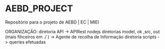 # AEBD_PROJECT
 Repositório para o projeto de AEBD | EC | MIEI


ORGANIZAÇÃO:
diretoria API -> APIRest nodejs
diretorias model, ok ,src, out (mais fihceiros em ./ ) -> Agente de recolha de Informação
diretoria scripts -> queries efetuadas 